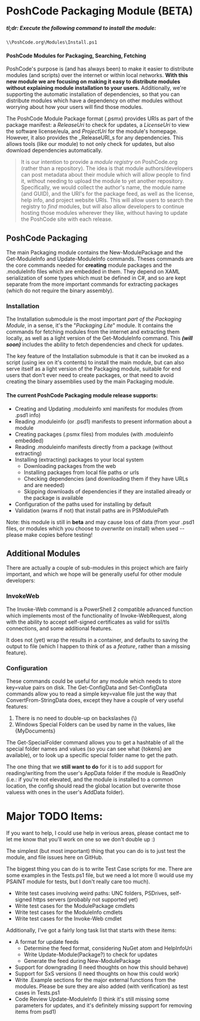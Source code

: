 PoshCode Packaging Module (BETA)
===============================

##### *tl;dr:* Execute the following command to install the module:

```posh
\\PoshCode.org\Modules\Install.ps1
```

#### PoshCode Modules for Packaging, Searching, Fetching

PoshCode's purpose is (and has always been) to make it easier to distribute modules (and scripts) over the internet or within local networks.  **With this new module we are focusing on making it easy to distribute modules without explaining module installation to your users.**  Additionally, we're supporting the automatic installation of dependencies, so that you can distribute  modules which have a dependency on other modules without worrying about how your users will find those modules.

The PoshCode Module Package format (.psmx) provides URIs as part of the package manifest: a _ReleaseUri_ to check for updates, a _LicenseUri_ to view the software license/eula, and _ProjectUri_ for the module's homepage. However, it also provides the _ReleaseURI_s for any dependencies. This allows tools (like our module) to not only check for updates, but also download dependencies automatically.

> It is our intention to provide a _module registry_ on PoshCode.org (rather than a repository). The idea is that module authors/developers can post metadata about their module which will allow people to find it, without needing to upload the module to yet another repository. Specifically, we would collect the author's name, the module name (and GUID), and the URI's for the package feed, as well as the license, help info, and project website URIs. This will allow users to search the registry to _find_ modules, but will also allow developers to continue hosting those modules wherever they like, without having to update the PoshCode site with each release.

PoshCode Packaging
------------------

The main Packaging module contains the New-ModulePackage and the Get-ModuleInfo and Update-ModuleInfo commands.  Theses commands are the core commands needed for **creating** module packages and the .moduleInfo files which are embedded in them. They depend on XAML serialization of some types which must be defined in C#, and so are kept separate from the more important commands for extracting packages (which do not require the binary assembly).

### Installation

The Installation submodule is the most important *part of the Packaging Module*, in a sense, it's the "*Packaging Lite*" module. It contains the commands for fetching modules from the internet and extracting them locally, as well as a light version of the Get-ModuleInfo command. This ***(will soon)*** includes the ability to fetch dependencies and check for updates.

The key feature of the Installation submodule is that it can be invoked as a script (using iex on it's contents) to install the main module, but can also serve itself as a light version of the Packaging module, suitable for end users that don't ever need to create packages, or that need to avoid creating the binary assemblies used by the main Packaging module.

#### The current PoshCode Packaging module release supports:

* Creating and Updating .moduleinfo xml manifests for modules (from .psd1 info)
* Reading .moduleinfo (or .psd1) manifests to present information about a module
* Creating packages (.psmx files) from modules (with .moduleinfo embedded)
* Reading .moduleinfo manifests directly from a package (without extracting)
* Installing (extracting) packages to your local system
  * Downloading packages from the web
  * Installing packages from local file paths or urls
  * Checking dependencies (and downloading them if they have URLs and are needed)
  * Skipping downloads of dependencies if they are installed already or the package is available
* Configuration of the paths used for installing by default
* Validation (warns if not) that install paths are in PSModulePath


Note: this module is still in **beta** and may cause loss of data (from your .psd1 files, or modules which you choose to *overwrite* on install) when used -- please make copies before testing!

Additional Modules
------------------

There are actually a couple of sub-modules in this project which are fairly important, and which we hope will be generally useful for other module developers:

### InvokeWeb

The Invoke-Web command is a PowerShell 2 compatible advanced function which implements most of the functionality of Invoke-WebRequest, along with the ability to accept self-signed certificates as valid for ssl/tls connections, and some additional features.

It does not (yet) wrap the results in a container, and defaults to saving the output to file (which I happen to think of as a _feature_, rather than a missing feature).

### Configuration

These commands could be useful for any module which needs to store key=value pairs on disk. The Get-ConfigData and Set-ConfigData commands allow you to read a simple key=value file just the way that ConvertFrom-StringData does, except they have a couple of very useful features: 

1. There is no need to double-up on backslashes (\\)
2. Windows Special Folders can be used by name in the values, like {MyDocuments}

The Get-SpecialFolder command allows you to get a hashtable of all the special folder names and values (so you can see what {tokens} are available), or to look up a specific special folder name to get the path.

The one thing that we **still want to do** for it is to add support for reading/writing from the user's AppData folder if the module is ReadOnly (i.e.: if you're not elevated, and the module is installed to a common location, the config should read the global location but overwrite those valuess with ones in the user's AddData folder).


Major TODO Items:
=================

If you want to help, I could use help in verious areas, please contact me to let me know that you'll work on one so we don't double up :)

The simplest (but most important) thing that you can do is to just test the module, and file issues here on GitHub.

The biggest thing you can do is to write Test Case scripts for me. There are some examples in the Tests.ps1 file, but we need a lot more (I would use my PSAINT module for tests, but I don't really care too much).

- Write test cases involving weird paths: UNC folders, PSDrives, self-signed https servers (probably not supported yet)
- Write test cases for the ModulePackage cmdlets
- Write test cases for the ModuleInfo cmdlets
- Write test cases for the Invoke-Web cmdlet

Additionally, I've got a fairly long task list that starts with these items:

- A format for update feeds
  - Determine the feed format, considering NuGet atom and HelpInfoUri
  - Write Update-Module(Package?) to check for updates
  - Generate the feed during New-ModulePackage
- Support for downgrading (I need thoughts on how this should behave)
- Support for SxS versions (I need thoughts on how this could work)
- Write .Example sections for the major external functions from the modules. Please be sure they are also added (with verification) as test cases in Tests.ps1
- Code Review Update-ModuleInfo (I think it's still missing some parameters for updates, and it's definitely missing support for removing items from psd1)

